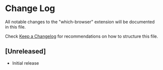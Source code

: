 # Change Log

All notable changes to the "which-browser" extension will be documented in this file.

Check [Keep a Changelog](http://keepachangelog.com/) for recommendations on how to structure this file.

## [Unreleased]

- Initial release